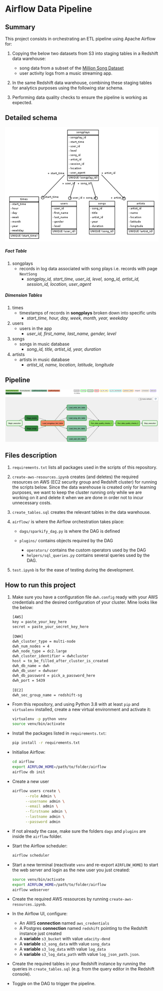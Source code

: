 # Airflow Data Pipeline

## Summary

This project consists in orchestrating an ETL pipeline using Apache Airflow for:

1. Copying the below two datasets from S3 into staging tables in a Redshift data warehouse:
   * song data from a subset of the [Million Song Dataset](https://labrosa.ee.columbia.edu/millionsong/)
   * user activity logs from a music streaming app.
2. In the same Redshift data warehouse, combining these staging tables for analytics purposes using the following star schema.

3. Performing data quality checks to ensure the pipeline is working as expected.

## Detailed schema

![ERD](sparkifydb_erd.png)

##### Fact Table

1. songplays
   * records in log data associated with song plays i.e. records with page `NextSong`
     * *songplay_id, start_time, user_id, level, song_id, artist_id, session_id, location, user_agent*

##### Dimension Tables

1. times
   - timestamps of records in **songplays** broken down into specific units
     - *start_time, hour, day, week, month, year, weekday*
2. users
   * users in the app
     * *user_id, first_name, last_name, gender, level*
3. songs
   * songs in music database
     * *song_id, title, artist_id, year, duration*
4. artists
   * artists in music database
     * *artist_id, name, location, latitude, longitude*

## Pipeline

![ERD](sparkify_pipeline.png)

## Files description

1. `requirements.txt` lists all packages used in the scripts of this repository.

2. `create-aws-resources.ipynb` creates (and deletes) the required resources on AWS (EC2 security group and Redshift cluster) for running the scripts below. Since the data warehouse is created only for learning purposes, we want to keep the cluster running only while we are working on it and delete it when we are done in order not to incur unnecessary costs. 

3. `create_tables.sql` creates the relevant tables in the data warehouse.

4. `airflow/` is where the Airflow orchestration takes place:

   * `dags/sparkify_dag.py` is where the DAG is defined

   * `plugins/` contains objects required by the DAG
     * `operators/` contains the custom operators used by the DAG
     * `helpers/sql_queries.py` contains several queries used by the DAG.

5. `test.ipynb` is for the ease of testing during the development.

## How to run this project

1. Make sure you have a configuration file `dwh.config` ready with your AWS credentials and the desired configuration of your cluster. Mine looks like the below:

   ```
   [AWS]
   key = paste_your_key_here
   secret = paste_your_secret_key_here
   
   [DWH]
   dwh_cluster_type = multi-node
   dwh_num_nodes = 4
   dwh_node_type = dc2.large
   dwh_cluster_identifier = dwhcluster
   host = to_be_filled_after_cluster_is_created
   dwh_db_name = dwh
   dwh_db_user = dwhuser
   dwh_db_password = pick_a_password_here
   dwh_port = 5439
   
   [EC2]
   dwh_sec_group_name = redshift-sg
   ```

* From this repository, and using Python 3.8 with at least `pip` and `virtualenv` installed, create a new virtual environment and activate it:

  ```bash
  virtualenv -p python venv
  source venv/bin/activate
  ```

* Install the packages listed in `requirements.txt`:

  ```bash
  pip install -r requirements.txt
  ```

* Initialise Airflow:

  ```bash
  cd airflow
  export AIRFLOW_HOME=/path/to/folder/airflow
  airflow db init
  ```

* Create a new user

  ```bash
  airflow users create \
        --role Admin \
        --username admin \
        --email admin \
        --firstname admin \
        --lastname admin \
        --password admin
  ```

* If not already the case, make sure the folders `dags` and `plugins` are inside the `airflow` folder.

* Start the Airflow scheduler:

  ```bash
  airflow scheduler
  ```

* Start a new terminal (reactivate `venv` and re-export `AIRFLOW_HOME`) to start the web server and login as the new user you just created:

  ```bash
  source venv/bin/activate
  export AIRFLOW_HOME=/path/to/folder/airflow
  airflow webserver
  ```

* Create the required AWS ressources by running `create-aws-resources.ipynb`.

* In the Airflow UI, configure:
  * An AWS **connection** named `aws_credentials`
  * A Postgres **connection** named `redshift` pointing to the Redshift instance just created
  * A **variable** `s3_bucket` with value `udacity-dend`
  * A **variable** `s3_song_data` with value `song_data`
  * A **variable** `s3_log_data` with value `log_data`
  * A **variable** `s3_log_data_path` with value `log_json_path.json`.
* Create the required tables in your Redshift instance by running the queries in `create_tables.sql` (e.g. from the query editor in the Redshift console).
* Toggle on the DAG to trigger the pipeline.